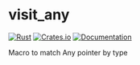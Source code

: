 # visit_any

[![Rust](https://github.com/DoumanAsh/visit_any/actions/workflows/rust.yml/badge.svg)](https://github.com/DoumanAsh/visit_any/actions/workflows/rust.yml)
[![Crates.io](https://img.shields.io/crates/v/visit_any.svg)](https://crates.io/crates/visit_any)
[![Documentation](https://docs.rs/visit_any/badge.svg)](https://docs.rs/crate/visit_any/)

Macro to match Any pointer by type
